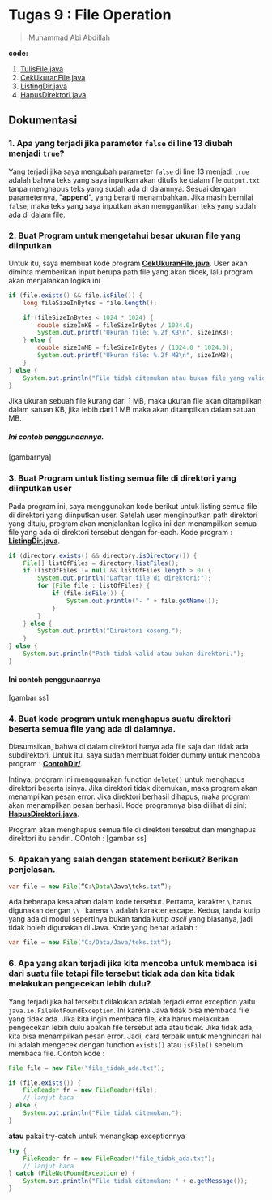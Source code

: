# Tugas 9 : File Operation
> Muhammad Abi Abdillah

**code:**
1. [TulisFile.java](./TulisFile.java)
2. [CekUkuranFile.java](./CekUkuranFile.java)
3. [ListingDir.java](./ListingDir.java)
4. [HapusDirektori.java](./HapusDirektori.java)

## Dokumentasi
### 1. Apa yang terjadi jika parameter `false` di line 13 diubah menjadi `true`?
Yang terjadi jika saya mengubah parameter `false` di line 13 menjadi `true` adalah bahwa teks yang saya inputkan akan ditulis ke dalam file `output.txt` tanpa menghapus teks yang sudah ada di dalamnya. Sesuai dengan parameternya, "**append**", yang berarti menambahkan. Jika masih bernilai `false`, maka teks yang saya inputkan akan menggantikan teks yang sudah ada di dalam file.

### 2. Buat Program untuk mengetahui besar ukuran file yang diinputkan
Untuk itu, saya membuat kode program **[CekUkuranFile.java](./CekUkuranFile.java)**. User akan diminta memberikan input berupa path file yang akan dicek, lalu program akan menjalankan logika ini
```java
if (file.exists() && file.isFile()) {
    long fileSizeInBytes = file.length();

    if (fileSizeInBytes < 1024 * 1024) {
        double sizeInKB = fileSizeInBytes / 1024.0;
        System.out.printf("Ukuran file: %.2f KB\n", sizeInKB);
    } else {
        double sizeInMB = fileSizeInBytes / (1024.0 * 1024.0);
        System.out.printf("Ukuran file: %.2f MB\n", sizeInMB);
    }
} else {
    System.out.println("File tidak ditemukan atau bukan file yang valid.");
}
```
Jika ukuran sebuah file kurang dari 1 MB, maka ukuran file akan ditampilkan dalam satuan KB, jika lebih dari 1 MB maka akan ditampilkan dalam satuan MB.
##### Ini contoh penggunaannya.
[gambarnya]

### 3. Buat Program untuk listing semua file di direktori yang diinputkan user
Pada program ini, saya menggunakan kode berikut untuk listing semua file di direktori yang diinputkan user. Setelah user menginputkan path direktori yang dituju, program akan menjalankan logika ini dan menampilkan semua file yang ada di direktori tersebut dengan for-each. Kode program : **[ListingDir.java](./ListingDir.java)**.

```java
if (directory.exists() && directory.isDirectory()) {
    File[] listOfFiles = directory.listFiles();
    if (listOfFiles != null && listOfFiles.length > 0) {
        System.out.println("Daftar file di direktori:");
        for (File file : listOfFiles) {
            if (file.isFile()) {
                System.out.println("- " + file.getName());
            }
        }
    } else {
        System.out.println("Direktori kosong.");
    }
} else {
    System.out.println("Path tidak valid atau bukan direktori.");
}
```

#### Ini contoh penggunaannya
[gambar ss]

### 4. Buat kode program untuk menghapus suatu direktori beserta semua file yang ada di dalamnya.
Diasumsikan, bahwa di dalam direktori hanya ada file saja dan tidak ada subdirektori. Untuk itu, saya sudah membuat folder dummy untuk mencoba program : **[ContohDir/](./ContohDir/)**.


Intinya, program ini menggunakan function `delete()` untuk menghapus direktori beserta isinya. Jika direktori tidak ditemukan, maka program akan menampilkan pesan error. Jika direktori berhasil dihapus, maka program akan menampilkan pesan berhasil. Kode programnya bisa dilihat di sini: **[HapusDirektori.java](./HapusDirektori.java)**.

Program akan menghapus semua file di direktori tersebut dan menghapus direktori itu sendiri. COntoh :
[gambar ss]

### 5. Apakah yang salah dengan statement berikut? Berikan penjelasan.
```java 
var file = new File(“C:\Data\Java\teks.txt”);
```

Ada beberapa kesalahan dalam kode tersebut. Pertama, karakter `\` harus digunakan dengan `\\ ` karena `\` adalah karakter escape. Kedua, tanda kutip yang ada di modul sepertinya bukan tanda kutip *ascii* yang biasanya, jadi tidak boleh digunakan di Java. Kode yang benar adalah : 
```java 
var file = new File("C:/Data/Java/teks.txt");
```

### 6. Apa yang akan terjadi jika kita mencoba untuk membaca isi dari suatu file tetapi file tersebut tidak ada dan kita tidak melakukan pengecekan lebih dulu?

Yang terjadi jika hal tersebut dilakukan adalah terjadi error exception yaitu `java.io.FileNotFoundException`. Ini karena Java tidak bisa membaca file yang tidak ada. Jika kita ingin membaca file, kita harus melakukan pengecekan lebih dulu apakah file tersebut ada atau tidak. Jika tidak ada, kita bisa menampilkan pesan error. Jadi, cara terbaik untuk menghindari hal ini adalah mengecek dengan function `exists()` atau `isFile()` sebelum membaca file. Contoh kode :
```java
File file = new File("file_tidak_ada.txt");

if (file.exists()) {
    FileReader fr = new FileReader(file);
    // lanjut baca
} else {
    System.out.println("File tidak ditemukan.");
}

```
**atau** pakai try-catch untuk menangkap exceptionnya
```java
try {
    FileReader fr = new FileReader("file_tidak_ada.txt");
    // lanjut baca
} catch (FileNotFoundException e) {
    System.out.println("File tidak ditemukan: " + e.getMessage());
}

```